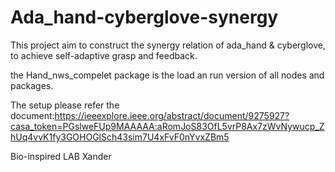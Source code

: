 # Ada_hand-cyberglove-synergy

This project aim to construct the synergy relation of ada_hand & cyberglove, to achieve self-adaptive grasp and feedback.

the Hand_nws_compelet package is the load an run version of all nodes and packages. 

The setup please refer the document:https://ieeexplore.ieee.org/abstract/document/9275927?casa_token=PGslweFUp9MAAAAA:aRomJoS83OfL5vrP8Ax7zWvNywucp_ZhUq4vvK1fy3GOHOGlSch43sim7U4xFvF0nYvxZBm5

Bio-inspired LAB 
Xander
